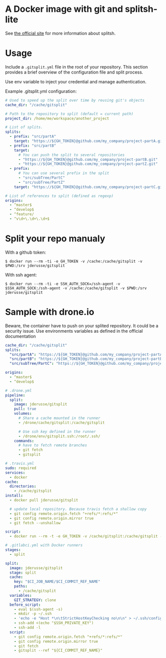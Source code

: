 # A Docker image with git and splitsh-lite

See [the official site](https://github.com/splitsh/lite) for more information about splitsh.

# Usage

Include a `.gitsplit.yml` file in the root of your repository.
This section provides a brief overview of the configuration file and split process.

Use env variable to inject your credential and manage authentication.

Example .gitsplit.yml configuration:

```yaml
# Used to speed up the split over time by reusing git's objects
cache_dir: "/cache/gitsplit"

# Path to the repository to split (default = current path)
project_dir: /home/me/workspace/another_project

# List of splits.
splits:
  - prefix: "src/partA"
    target: "https://${GH_TOKEN}@github.com/my_company/project-partA.git"
  - prefix: "src/partB"
    target:
      # You can push the split to several repositories
      - "https://${GH_TOKEN}@github.com/my_company/project-partB.git"
      - "https://${GH_TOKEN}@github.com/my_company/project-partZ.git"
  - prefix:
      # You can use several prefix in the split
      - "src/subTree/PartC"
      - "src/subTree/PartZ"
    target: "https://${GH_TOKEN}@github.com/my_company/project-partC.git"

# List of references to split (defined as regexp)
origins:
  - ^master$
  - ^develop$
  - ^feature/
  - ^v\d+\.\d+\.\d+$
```

# Split your repo manualy

With a github token:
```
$ docker run --rm -ti -e GH_TOKEN -v /cache:/cache/gitsplit -v $PWD:/srv jderusse/gitsplit
```

With ssh agent:
```
$ docker run --rm -ti -e SSH_AUTH_SOCK=/ssh-agent -v $SSH_AUTH_SOCK:/ssh-agent -v /cache:/cache/gitsplit -v $PWD:/srv jderusse/gitsplit
```

# Sample with drone.io

Beware, the container have to push on your splited repository.
It could be a security issue. Use environments variables as defined in the official documentation

```yaml
cache_dir: "/cache/gitsplit"
splits:
  "src/partA": "https://${GH_TOKEN}@github.com/my_company/project-partA.git"
  "src/partB": "https://${GH_TOKEN}@github.com/my_company/project-partB.git"
  "src/subTree/PartC": "https://${GH_TOKEN}@github.com/my_company/project-partC.git"

origins:
  - ^master$
  - ^develop$
```

```yaml
# .drone.yml
pipeline:
  split:
    image: jderusse/gitsplit
    pull: true
    volumes:
      # Share a cache mounted in the runner
      - /drone/cache/gitsplit:/cache/gitsplit

      # Use ssh key defined in the runner
      - /drone/env/gitsplit.ssh:/root/.ssh/
    commands:
      # have to fetch remote branches
      - git fetch
      - gitsplit
```

```yaml
# .travis.yml
sudo: required
services:
  - docker
cache:
  directories:
    - /cache/gitsplit
install:
  - docker pull jderusse/gitsplit

  # update local repository. Because travis fetch a shallow copy
  - git config remote.origin.fetch "+refs/*:refs/*"
  - git config remote.origin.mirror true
  - git fetch --unshallow

script:
  - docker run --rm -t -e GH_TOKEN -v /cache/gitsplit:/cache/gitsplit -v ${PWD}:/srv jderusse/gitsplit --ref "${TRAVIS_BRANCH}"
```

```yaml
# .gitlabci.yml with Docker runners
stages:
  - split

split:
  image: jderusse/gitsplit
  stage: split
  cache:
    key: "$CI_JOB_NAME/$CI_COMMIT_REF_NAME"
    paths:
      - /cache/gitsplit
  variables:
    GIT_STRATEGY: clone
  before_script:
    - eval $(ssh-agent -s)
    - mkdir -p ~/.ssh
    - 'echo -e "Host *\n\tStrictHostKeyChecking no\n\n" > ~/.ssh/config'
    - ssh-add <(echo "$SSH_PRIVATE_KEY")
    - ssh-add -l
  script:
    - git config remote.origin.fetch "+refs/*:refs/*"
    - git config remote.origin.mirror true
    - git fetch
    - gitsplit --ref "${CI_COMMIT_REF_NAME}"
```
